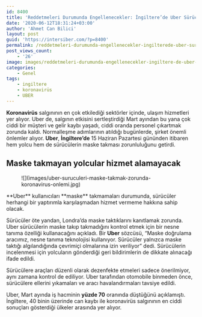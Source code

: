```yaml
---
id: 8400
title: 'Reddetmeleri Durumunda Engellenecekler: İngiltere’de Uber Sürücü ve Yolcuları Maske Takmak Zorunda'
date: '2020-06-12T18:31:24+03:00'
author: 'Ahmet Can Bilici'
layout: post
guid: 'https://intersiber.com/?p=8400'
permalink: /reddetmeleri-durumunda-engellenecekler-ingilterede-uber-surucu-ve-yolculari-maske-takmak-zorunda/
post_views_count:
    - '26'
image: images/reddetmeleri-durumunda-engellenecekler-ingiltere-de-uber-surucu-ve-yolculari-maske-takmak-zorunda.jpeg
categories:
    - Genel
tags:
    - ingiltere
    - koronavirüs
    - UBER
---
```


**Koronavirüs** salgınının en çok etkilediği sektörler içinde, ulaşım hizmetleri yer alıyor. Uber de, salgının etkisini sertleştirdiği Mart ayından bu yana çok ciddi bir müşteri ve gelir kaybı yaşadı, ciddi oranda personel çıkartmak zorunda kaldı. Normalleşme adımlarının atıldığı bugünlerde, şirket önemli önlemler alıyor. **Uber**, **İngiltere’de** 15 Haziran Pazartesi gününden itibaren hem yolcu hem de sürücülerin maske takması zorunluluğunu getirdi.

## Maske takmayan yolcular hizmet alamayacak

<figure class="wp-block-image size-large">![](images/uber-suruculeri-maske-takmak-zorunda-koronavirus-onlemi.jpg)</figure>**Uber** kullanıcıları **maske** takmamaları durumunda, sürücüler herhangi bir yaptırımla karşılaşmadan hizmet vermeme hakkına sahip olacak.

Sürücüler öte yandan, Londra’da maske taktıklarını kanıtlamak zorunda. Uber sürücülerin maske takıp takmadığını kontrol etmek için bir nesne tanıma özelliği kullanacağını açıkladı. Bir **Uber** sözcüsü, “Maske doğrulama aracımız, nesne tanıma teknolojisi kullanıyor. Sürücüler yalnızca maske taktığı algılandığında çevrimiçi olmalarına izin veriliyor” dedi. Sürücülerin incelenmesi için yolcuların gönderdiği geri bildirimlerin de dikkate alınacağı ifade edildi.

Sürücülere araçları düzenli olarak dezenfekte etmeleri sadece önerilmiyor, aynı zamana kontrol de ediliyor. Uber tarafından otomobile binmeden önce, sürücülere ellerini yıkamaları ve aracı havalandırmaları tavsiye edildi.

Uber, Mart ayında iş hacminin **yüzde 70** oranında düştüğünü açıklamıştı. İngiltere, 40 binin üzerinde can kaybı ile koronavirüs salgınının en ciddi sonuçları gösterdiği ülkeler arasında yer alıyor.